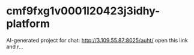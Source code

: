# cmf9fxg1v0001l20423j3idhy-platform
AI-generated project for chat: http://3.109.55.87:8025/auht/ open this link and r...
